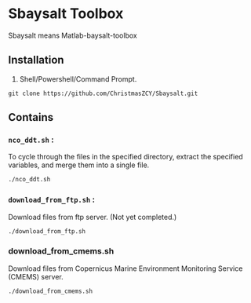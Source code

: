 # Sbaysalt Toolbox

Sbaysalt means Matlab-baysalt-toolbox

## Installation

1. Shell/Powershell/Command Prompt.

```shell
git clone https://github.com/ChristmasZCY/Sbaysalt.git
```

## Contains

### `nco_ddt.sh` :

To cycle through the files in the specified directory, extract the specified variables, and merge them into a single file.

```bash
./nco_ddt.sh
```

### `download_from_ftp.sh` :

Download files from ftp server. (Not yet completed.)

```bash
./download_from_ftp.sh
```

### download_from_cmems.sh

Download files from Copernicus Marine Environment Monitoring Service (CMEMS) server.

```bash
./download_from_cmems.sh
```




